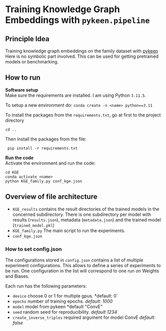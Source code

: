# Training Knowledge Graph Embeddings with `pykeen.pipeline`
## Principle Idea 
Training knowledge graph embeddings on the family dataset with [pykeen](https://pykeen.readthedocs.io/en/stable/)
Here is no symbolic part involved. This can be used for getting pretrained models or benchmarking. 

## How to run 
**Software setup**  
Make sure the requirements are installed.
I am using Python `3.11.5`.

To setup a new environment do:
```conda create -n <name> python==3.11```

To install the packages from the `requirements.txt`, go at first to the project directory

```cd ..```

Then install the packages from the file: 

``` pip install -r requirements.txt```


**Run the code**   
Activate the environment and run the code:
```
cd KGE
conda activate <name>
python KGE_family.py conf_kge.json
```

## Overview of file architecture
* `KGE_results` 
contains the result directories of the trained models in the concerned subdirectory.
There is one subdirectory per model with results (`results.json`), metadata (`metadata.json`) and the trained model (`trained_model.pkl`)
* `KGE_family.py`
The main script to run the experiments. 
* `conf_kge.json`

### How to set config.json
The configurations stored in `config.json` contains a list of multiple experiment configurations. This allows to define a series of experiments to be run. One configuration in the list will correspond to one run on Weights and Biases. 

Each run has the following parameters:
* `device` choose 0 or 1 for multiple gpus. *default: 0`
* `epochs` number of training epochs. *default: 1000*
* `model` model from pykeen *default "ConvE"
* `seed` random seed for reproducibility. *default 1234*
* `create_inverse_triples` required argument for model ConvE *default: false*
